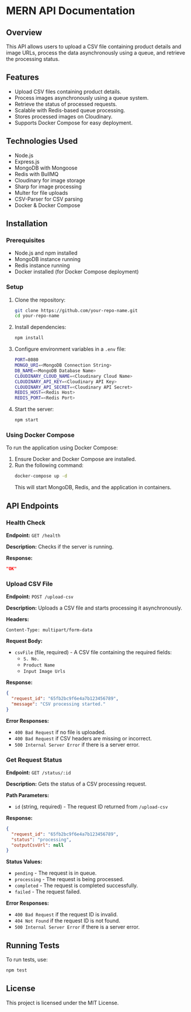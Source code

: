 # MERN API Documentation

## Overview

This API allows users to upload a CSV file containing product details and image URLs, process the data asynchronously using a queue, and retrieve the processing status.

## Features

- Upload CSV files containing product details.
- Process images asynchronously using a queue system.
- Retrieve the status of processed requests.
- Scalable with Redis-based queue processing.
- Stores processed images on Cloudinary.
- Supports Docker Compose for easy deployment.

## Technologies Used

- Node.js
- Express.js
- MongoDB with Mongoose
- Redis with BullMQ
- Cloudinary for image storage
- Sharp for image processing
- Multer for file uploads
- CSV-Parser for CSV parsing
- Docker & Docker Compose

## Installation

### Prerequisites

- Node.js and npm installed
- MongoDB instance running
- Redis instance running
- Docker installed (for Docker Compose deployment)

### Setup

1. Clone the repository:
   ```sh
   git clone https://github.com/your-repo-name.git
   cd your-repo-name
   ```
2. Install dependencies:
   ```sh
   npm install
   ```
3. Configure environment variables in a `.env` file:
   ```sh
   PORT=8080
   MONGO_URI=<MongoDB Connection String>
   DB_NAME=<MongoDB Database Name>
   CLOUDINARY_CLOUD_NAME=<Cloudinary Cloud Name>
   CLOUDINARY_API_KEY=<Cloudinary API Key>
   CLOUDINARY_API_SECRET=<Cloudinary API Secret>
   REDIS_HOST=<Redis Host>
   REDIS_PORT=<Redis Port>
   ```
4. Start the server:
   ```sh
   npm start
   ```

### Using Docker Compose

To run the application using Docker Compose:

1. Ensure Docker and Docker Compose are installed.
2. Run the following command:
   ```sh
   docker-compose up -d
   ```
   This will start MongoDB, Redis, and the application in containers.

## API Endpoints

### Health Check

**Endpoint:** `GET /health`

**Description:** Checks if the server is running.

**Response:**

```json
"OK"
```

### Upload CSV File

**Endpoint:** `POST /upload-csv`

**Description:** Uploads a CSV file and starts processing it asynchronously.

**Headers:**

```
Content-Type: multipart/form-data
```

**Request Body:**

- `csvFile` (file, required) - A CSV file containing the required fields:
  - `S. No.`
  - `Product Name`
  - `Input Image Urls`

**Response:**

```json
{
  "request_id": "65fb2bc9f6e4a7b123456789",
  "message": "CSV processing started."
}
```

**Error Responses:**

- `400 Bad Request` if no file is uploaded.
- `400 Bad Request` if CSV headers are missing or incorrect.
- `500 Internal Server Error` if there is a server error.

### Get Request Status

**Endpoint:** `GET /status/:id`

**Description:** Gets the status of a CSV processing request.

**Path Parameters:**

- `id` (string, required) - The request ID returned from `/upload-csv`

**Response:**

```json
{
  "request_id": "65fb2bc9f6e4a7b123456789",
  "status": "processing",
  "outputCsvUrl": null
}
```

**Status Values:**

- `pending` - The request is in queue.
- `processing` - The request is being processed.
- `completed` - The request is completed successfully.
- `failed` - The request failed.

**Error Responses:**

- `400 Bad Request` if the request ID is invalid.
- `404 Not Found` if the request ID is not found.
- `500 Internal Server Error` if there is a server error.

## Running Tests

To run tests, use:

```sh
npm test
```

## License

This project is licensed under the MIT License.
